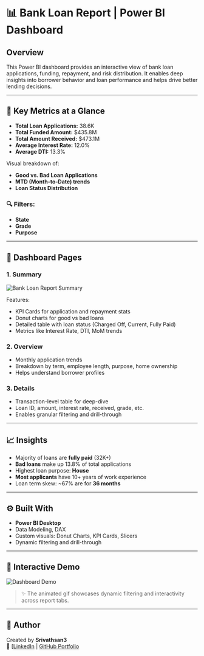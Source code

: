 # 📊 Bank Loan Report | Power BI Dashboard

## Overview

This Power BI dashboard provides an interactive view of bank loan applications, funding, repayment, and risk distribution. It enables deep insights into borrower behavior and loan performance and helps drive better lending decisions.

---

## 📌 Key Metrics at a Glance

- **Total Loan Applications:** 38.6K  
- **Total Funded Amount:** $435.8M  
- **Total Amount Received:** $473.1M  
- **Average Interest Rate:** 12.0%  
- **Average DTI:** 13.3%  

Visual breakdown of:
- **Good vs. Bad Loan Applications**
- **MTD (Month-to-Date) trends**
- **Loan Status Distribution**

### 🔍 Filters:
- **State**
- **Grade**
- **Purpose**

---

## 🧩 Dashboard Pages

### 1. Summary

![Bank Loan Report Summary](./path/to/your/screenshot.png) <!-- Replace with your actual image path or GitHub hosted image -->

Features:
- KPI Cards for application and repayment stats
- Donut charts for good vs bad loans
- Detailed table with loan status (Charged Off, Current, Fully Paid)
- Metrics like Interest Rate, DTI, MoM trends

### 2. Overview
- Monthly application trends
- Breakdown by term, employee length, purpose, home ownership
- Helps understand borrower profiles

### 3. Details
- Transaction-level table for deep-dive
- Loan ID, amount, interest rate, received, grade, etc.
- Enables granular filtering and drill-through

---

## 📈 Insights

- Majority of loans are **fully paid** (32K+)
- **Bad loans** make up 13.8% of total applications
- Highest loan purpose: **House**
- **Most applicants** have 10+ years of work experience
- Loan term skew: ~67% are for **36 months**

---

## ⚙️ Built With

- **Power BI Desktop**
- Data Modeling, DAX
- Custom visuals: Donut Charts, KPI Cards, Slicers
- Dynamic filtering and drill-through

---

## 🎥 Interactive Demo

![Dashboard Demo](./path/to/your/Reportgif.gif) <!-- Replace with your actual gif path -->

> ✨ The animated gif showcases dynamic filtering and interactivity across report tabs.

---

## 🧠 Author

Created by **Srivathsan3**  
🔗 [[LinkedIn](https://www.linkedin.com/in/srivathsan12/) | [GitHub Portfolio](https://github.com/Srivathsan3)

